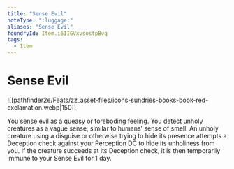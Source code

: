 ```yaml
---
title: "Sense Evil"
noteType: ":luggage:"
aliases: "Sense Evil"
foundryId: Item.i6IIGVxvsostpBvq
tags:
  - Item
---
```


# Sense Evil
![[pathfinder2e/Feats/zz_asset-files/icons-sundries-books-book-red-exclamation.webp|150]]

You sense evil as a queasy or foreboding feeling. You detect unholy creatures as a vague sense, similar to humans' sense of smell. An unholy creature using a disguise or otherwise trying to hide its presence attempts a Deception check against your Perception DC to hide its unholiness from you. If the creature succeeds at its Deception check, it is then temporarily immune to your Sense Evil for 1 day.
